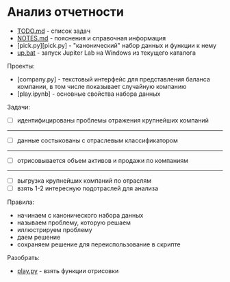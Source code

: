 # Анализ отчетности

- [TODO.md](TODO.md) - список задач
- [NOTES.md](NOTES.md) - пояснения и справочная информация
- [pick.py][pick.py] - "канонический" набор данных и функции к нему
- [up.bat](up.bat) - запуск Jupiter Lab на Windows из текущего каталога

Проекты:
- [company.py] - текстовый интерфейс для представления баланса компании,
                 в том числе показывает случайную компанию
- [play.ipynb] - основные свойства набора данных

Задачи:

- [ ] идентифицированы проблемы отражения крупнейших компаний

----

- [ ] данные состыкованы с отраслевым классификатором

----

- [ ] отрисовывается объем активов и продажи по компаниям

----

- [ ] выгрузка крупнейших компаний по отраслям
- [ ] взять 1-2 интересную подотраслей для анализа

Правила:

- начинаем с канонического набора данных 
- называем проблему, которую решаем
- иллюстрируем проблему
- даем решение
- сохраняем решение для переиспользование в скрипте

Разобрать:
- [play.py](play.py) - взять функции отрисовки  

